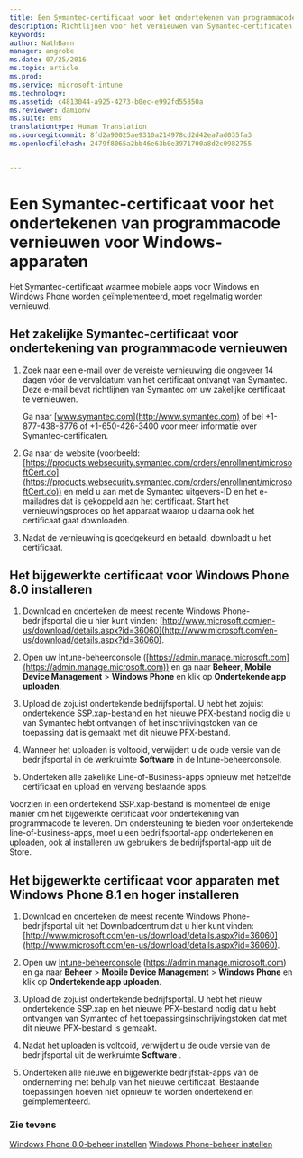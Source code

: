 ```yaml
---
title: Een Symantec-certificaat voor het ondertekenen van programmacode vernieuwen om met Intune te gebruiken | Microsoft Intune
description: Richtlijnen voor het vernieuwen van Symantec-certificaten waarmee bepaalde mobiele Windows- en Windows Phone-apparaten worden beheerd
keywords: 
author: NathBarn
manager: angrobe
ms.date: 07/25/2016
ms.topic: article
ms.prod: 
ms.service: microsoft-intune
ms.technology: 
ms.assetid: c4813044-a925-4273-b0ec-e992fd55850a
ms.reviewer: damionw
ms.suite: ems
translationtype: Human Translation
ms.sourcegitcommit: 8fd2a90025ae9310a214978cd2d42ea7ad035fa3
ms.openlocfilehash: 2479f8065a2bb46e63b0e3971700a8d2c0982755


---
```


# Een Symantec-certificaat voor het ondertekenen van programmacode vernieuwen voor Windows-apparaten

Het Symantec-certificaat waarmee mobiele apps voor Windows en Windows Phone worden geïmplementeerd, moet regelmatig worden vernieuwd.

## Het zakelijke Symantec-certificaat voor ondertekening van programmacode vernieuwen

1.  Zoek naar een e-mail over de vereiste vernieuwing die ongeveer 14 dagen vóór de vervaldatum van het certificaat ontvangt van Symantec. Deze e-mail bevat richtlijnen van Symantec om uw zakelijke certificaat te vernieuwen.

    Ga naar [www.symantec.com](http://www.symantec.com) of bel +1-877-438-8776 of +1-650-426-3400 voor meer informatie over Symantec-certificaten.

2.  Ga naar de website (voorbeeld: [https://products.websecurity.symantec.com/orders/enrollment/microsoftCert.do](https://products.websecurity.symantec.com/orders/enrollment/microsoftCert.do)) en meld u aan met de Symantec uitgevers-ID en het e-mailadres dat is gekoppeld aan het certificaat. Start het vernieuwingsproces op het apparaat waarop u daarna ook het certificaat gaat downloaden.

3.  Nadat de vernieuwing is goedgekeurd en betaald, downloadt u het certificaat.

## Het bijgewerkte certificaat voor Windows Phone 8.0 installeren

1.  Download en onderteken de meest recente Windows Phone-bedrijfsportal die u hier kunt vinden: [http://www.microsoft.com/en-us/download/details.aspx?id=36060](http://www.microsoft.com/en-us/download/details.aspx?id=36060).

2.  Open uw Intune-beheerconsole ([https://admin.manage.microsoft.com](https://admin.manage.microsoft.com)) en ga naar **Beheer**, **Mobile Device Management** &gt; **Windows Phone** en klik op **Ondertekende app uploaden**.

3.  Upload de zojuist ondertekende bedrijfsportal. U hebt het zojuist ondertekende SSP.xap-bestand en het nieuwe PFX-bestand nodig die u van Symantec hebt ontvangen of het inschrijvingstoken van de toepassing dat is gemaakt met dit nieuwe PFX-bestand.

4.  Wanneer het uploaden is voltooid, verwijdert u de oude versie van de bedrijfsportal in de werkruimte **Software** in de Intune-beheerconsole.

5.  Onderteken alle zakelijke Line-of-Business-apps opnieuw met hetzelfde certificaat en upload en vervang bestaande apps.

Voorzien in een ondertekend SSP.xap-bestand is momenteel de enige manier om het bijgewerkte certificaat voor ondertekening van programmacode te leveren. Om ondersteuning te bieden voor ondertekende line-of-business-apps, moet u een bedrijfsportal-app ondertekenen en uploaden, ook al installeren uw gebruikers de bedrijfsportal-app uit de Store.

## Het bijgewerkte certificaat voor apparaten met Windows Phone 8.1 en hoger installeren

1.  Download en onderteken de meest recente Windows Phone-bedrijfsportal uit het Downloadcentrum dat u hier kunt vinden: [http://www.microsoft.com/en-us/download/details.aspx?id=36060](http://www.microsoft.com/en-us/download/details.aspx?id=36060).

2.  Open uw [Intune-beheerconsole](https://admin.manage.microsoft.com) (https://admin.manage.microsoft.com) en ga naar **Beheer** &gt; **Mobile Device Management** &gt; **Windows Phone** en klik op **Ondertekende app uploaden**.

3.  Upload de zojuist ondertekende bedrijfsportal. U hebt het nieuw ondertekende SSP.xap en het nieuwe PFX-bestand nodig dat u hebt ontvangen van Symantec of het toepassingsinschrijvingstoken dat met dit nieuwe PFX-bestand is gemaakt.

4.  Nadat het uploaden is voltooid, verwijdert u de oude versie van de bedrijfsportal uit de werkruimte **Software**  .

5.  Onderteken alle nieuwe en bijgewerkte bedrijfstak-apps van de onderneming met behulp van het nieuwe certificaat. Bestaande toepassingen hoeven niet opnieuw te worden ondertekend en geïmplementeerd.


### Zie tevens
[Windows Phone 8.0-beheer instellen](set-up-windows-phone-8.0-management-with-microsoft-intune.md)
[Windows Phone-beheer instellen](set-up-windows-phone-management-with-microsoft-intune.md)



<!--HONumber=Oct16_HO4-->



